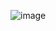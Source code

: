 ![image](https://github.com/BunnyBunnie/bunnybunnie.com/assets/98717871/8d1797c6-a68d-4df5-a516-1c4ee00e5323)
